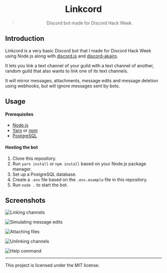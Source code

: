 <div align="center">
    <h1>Linkcord</h1>
    <blockquote>
        <p>Discord bot made for Discord Hack Week.</p>
    </blockquote>
</div>

## Introduction

Linkcord is a very basic Discord bot that I made for Discord Hack Week using
Node.js along with [discord.js](https://github.com/discordjs/discord.js/) and
[discord-akairo](https://github.com/discord-akairo/discord-akairo).

It lets you link a text channel of your guild with a text channel of another,
random guild that also wants to link one of its text channels.

It will mirror messages, attachments, message edits and message deletion using
webhooks, but will ignore messages sent by bots.

## Usage

#### Prerequisites

- [Node.js](https://nodejs.org/en/)
- [Yarn](https://yarnpkg.com/en/) or [npm](https://www.npmjs.com/get-npm)
- [PostgreSQL](https://www.postgresql.org/)

#### Hosting the bot

1. Clone this repository.
2. Run `yarn install` or `npm install` based on your Node.js package manager.
3. Set up a PostgreSQL database.
4. Create a `.env` file based on the `.env.example` file in this repository.
5. Run `node .` to start the bot.

## Screenshots

![Linking channels](./screenshots/linking-channel.png)

![Simulating message edits](./screenshots/edited-message.png)

![Attaching files](./screenshots/attachments.png)

![Unlinking channels](./screenshots/unlinking-channel.png)

![Help command](./screenshots/help-command.png)

---

This project is licensed under the MIT license.
